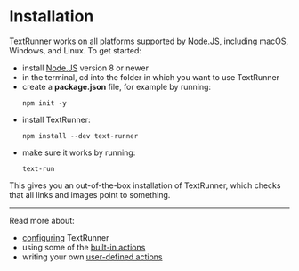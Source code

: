 # Installation

TextRunner works on all platforms supported by [Node.JS](https://nodejs.org),
including macOS, Windows, and Linux.
To get started:
- install [Node.JS](https://nodejs.org) version <a class="tr_minimumNodeVersion">8</a> or newer
- in the terminal,
  <!-- TODO <a class="tr_cdIntoInstallExample"> -->cd into the folder in which you want to use TextRunner<!-- </a> -->
- create a __package.json__ file, for example by running: <a class="tr_runConsoleCommand">
  ```
  npm init -y
  ```
  </a>
- install TextRunner: <a class="tr_verifyNpmInstall"><a class="tr_runConsoleCommand">
  ```
  npm install --dev text-runner
  ```
  </a></a>
- make sure it works by running: <a class="tr_verifyNpmGlobalCommand">
  ```
  text-run
  ```
  </a>

This gives you an out-of-the-box installation of TextRunner,
which checks that all links and images point to something.

<hr>

Read more about:
- [configuring](configuration.md) TextRunner
- using some of the [built-in actions](built-in-actions.md)
- writing your own [user-defined actions](user-defined-actions.md)
